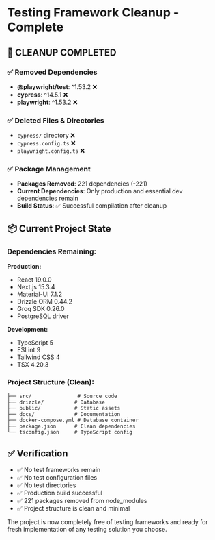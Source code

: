 # Testing Framework Cleanup - Complete

## 🧹 CLEANUP COMPLETED

### ✅ Removed Dependencies
- **@playwright/test**: ^1.53.2 ❌
- **cypress**: ^14.5.1 ❌  
- **playwright**: ^1.53.2 ❌

### ✅ Deleted Files & Directories
- `cypress/` directory ❌
- `cypress.config.ts` ❌
- `playwright.config.ts` ❌

### ✅ Package Management
- **Packages Removed**: 221 dependencies (-221)
- **Current Dependencies**: Only production and essential dev dependencies remain
- **Build Status**: ✅ Successful compilation after cleanup

## 📦 Current Project State

### Dependencies Remaining:
**Production:**
- React 19.0.0
- Next.js 15.3.4
- Material-UI 7.1.2
- Drizzle ORM 0.44.2
- Groq SDK 0.26.0
- PostgreSQL driver

**Development:**
- TypeScript 5
- ESLint 9
- Tailwind CSS 4
- TSX 4.20.3

### Project Structure (Clean):
```
├── src/               # Source code
├── drizzle/          # Database
├── public/           # Static assets
├── docs/             # Documentation
├── docker-compose.yml # Database container
├── package.json      # Clean dependencies
└── tsconfig.json     # TypeScript config
```

## ✅ Verification
- ✅ No test frameworks remain
- ✅ No test configuration files
- ✅ No test directories
- ✅ Production build successful
- ✅ 221 packages removed from node_modules
- ✅ Project structure is clean and minimal

The project is now completely free of testing frameworks and ready for fresh implementation of any testing solution you choose.
